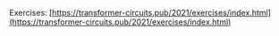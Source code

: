 Exercises: [https://transformer-circuits.pub/2021/exercises/index.html](https://transformer-circuits.pub/2021/exercises/index.html)
